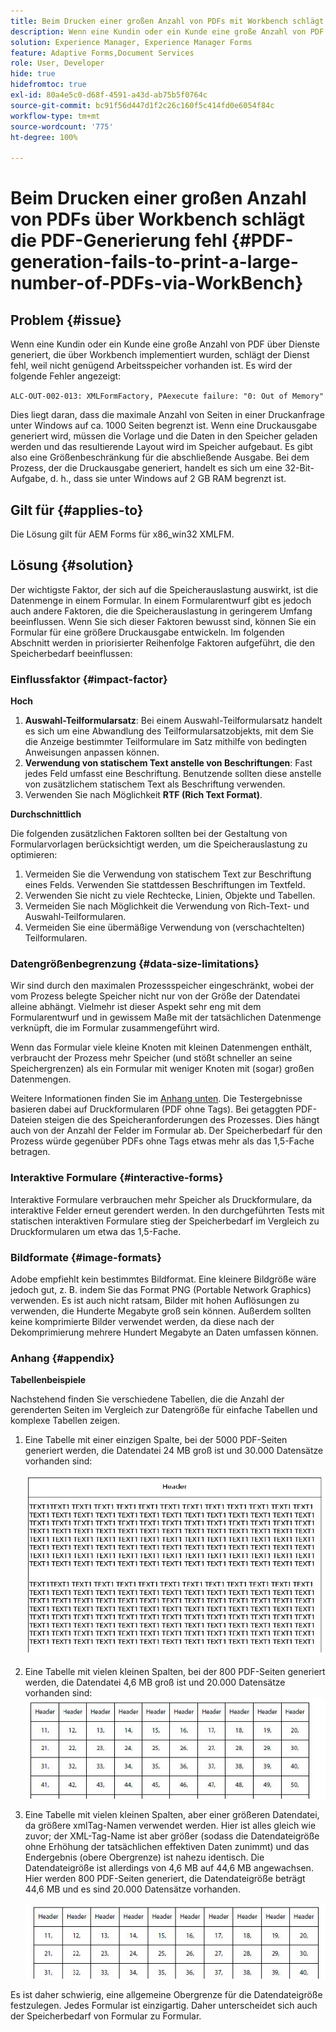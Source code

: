 ```yaml
---
title: Beim Drucken einer großen Anzahl von PDFs mit Workbench schlägt die PDF-Generierung fehl
description: Wenn eine Kundin oder ein Kunde eine große Anzahl von PDF über Dienste generiert, die über Workbench implementiert wurden, schlägt der Druckdienst fehl.
solution: Experience Manager, Experience Manager Forms
feature: Adaptive Forms,Document Services
role: User, Developer
hide: true
hidefromtoc: true
exl-id: 80a4e5c0-d68f-4591-a43d-ab75b5f0764c
source-git-commit: bc91f56d447d1f2c26c160f5c414fd0e6054f84c
workflow-type: tm+mt
source-wordcount: '775'
ht-degree: 100%

---
```


# Beim Drucken einer großen Anzahl von PDFs über Workbench schlägt die PDF-Generierung fehl {#PDF-generation-fails-to-print-a-large-number-of-PDFs-via-WorkBench}

## Problem {#issue}

Wenn eine Kundin oder ein Kunde eine große Anzahl von PDF über Dienste generiert, die über Workbench implementiert wurden, schlägt der Dienst fehl, weil nicht genügend Arbeitsspeicher vorhanden ist. Es wird der folgende Fehler angezeigt:

`ALC-OUT-002-013: XMLFormFactory, PAexecute failure: "0: Out of Memory"`

<!-- Attached is a simplified template (BollatoRiservatiLandscape_table_simple.xdp) that simulates the problem.
Using the Designer, if we associate the template "BollatoRiservatiLandscape_table_semplice.xdp" with the XML file "BollatoRiservati.xml" during the generation of the pdf, the process comes to occupy 1.6 Gb of RAM. On the server side, with the complete template, the pdf generation process breaks down, occupying 2 GB of RAM.-->

Dies liegt daran, dass die maximale Anzahl von Seiten in einer Druckanfrage unter Windows auf ca. 1000 Seiten begrenzt ist. Wenn eine Druckausgabe generiert wird, müssen die Vorlage und die Daten in den Speicher geladen werden und das resultierende Layout wird im Speicher aufgebaut. Es gibt also eine Größenbeschränkung für die abschließende Ausgabe. Bei dem Prozess, der die Druckausgabe generiert, handelt es sich um eine 32-Bit-Aufgabe, d. h., dass sie unter Windows auf 2 GB RAM <!--and 4 GB on UNIX--> begrenzt ist.

## Gilt für {#applies-to}

Die Lösung gilt für AEM Forms <!--JEE Server and AEM Forms on OSGi Server--> für x86_win32 XMLFM.

## Lösung {#solution}

Der wichtigste Faktor, der sich auf die Speicherauslastung auswirkt, ist die Datenmenge in einem Formular. In einem Formularentwurf gibt es jedoch auch andere Faktoren, die die Speicherauslastung in geringerem Umfang beeinflussen. Wenn Sie sich dieser Faktoren bewusst sind, können Sie ein Formular für eine größere Druckausgabe entwickeln. Im folgenden Abschnitt werden in priorisierter Reihenfolge Faktoren aufgeführt, die den Speicherbedarf beeinflussen:

### Einflussfaktor {#impact-factor}

**Hoch**

1. **Auswahl-Teilformularsatz**: Bei einem Auswahl-Teilformularsatz handelt es sich um eine Abwandlung des Teilformularsatzobjekts, mit dem Sie die Anzeige bestimmter Teilformulare im Satz mithilfe von bedingten Anweisungen anpassen können.
1. **Verwendung von statischem Text anstelle von Beschriftungen**: Fast jedes Feld umfasst eine Beschriftung. Benutzende sollten diese anstelle von zusätzlichem statischem Text als Beschriftung verwenden.
1. Verwenden Sie nach Möglichkeit **RTF (Rich Text Format)**.

**Durchschnittlich**

Die folgenden zusätzlichen Faktoren sollten bei der Gestaltung von Formularvorlagen berücksichtigt werden, um die Speicherauslastung zu optimieren:

1. Vermeiden Sie die Verwendung von statischem Text zur Beschriftung eines Felds. Verwenden Sie stattdessen Beschriftungen im Textfeld.
2. Verwenden Sie nicht zu viele Rechtecke, Linien, Objekte und Tabellen.
3. Vermeiden Sie nach Möglichkeit die Verwendung von Rich-Text- und Auswahl-Teilformularen.
4. Vermeiden Sie eine übermäßige Verwendung von (verschachtelten) Teilformularen.

### Datengrößenbegrenzung {#data-size-limitations}

Wir sind durch den maximalen Prozessspeicher eingeschränkt, wobei der vom Prozess belegte Speicher nicht nur von der Größe der Datendatei alleine abhängt. Vielmehr ist dieser Aspekt sehr eng mit dem Formularentwurf und in gewissem Maße mit der tatsächlichen Datenmenge verknüpft, die im Formular zusammengeführt wird.

Wenn das Formular viele kleine Knoten mit kleinen Datenmengen enthält, verbraucht der Prozess mehr Speicher (und stößt schneller an seine Speichergrenzen) als ein Formular mit weniger Knoten mit (sogar) großen Datenmengen.

Weitere Informationen finden Sie im [Anhang unten](#appendix). Die Testergebnisse basieren dabei auf Druckformularen (PDF ohne Tags). Bei getaggten PDF-Dateien steigen die des Speicheranforderungen des Prozesses. Dies hängt auch von der Anzahl der Felder im Formular ab. Der Speicherbedarf für den Prozess würde gegenüber PDFs ohne Tags etwas mehr als das 1,5-Fache betragen.

### Interaktive Formulare {#interactive-forms}

Interaktive Formulare verbrauchen mehr Speicher als Druckformulare, da interaktive Felder erneut gerendert werden. In den durchgeführten Tests mit statischen interaktiven Formulare stieg der Speicherbedarf im Vergleich zu Druckformularen um etwa das 1,5-Fache.

### Bildformate {#image-formats}

Adobe empfiehlt kein bestimmtes Bildformat. Eine kleinere Bildgröße wäre jedoch gut, z. B. indem Sie das Format PNG (Portable Network Graphics) verwenden. Es ist auch nicht ratsam, Bilder mit hohen Auflösungen zu verwenden, die Hunderte Megabyte groß sein können. Außerdem sollten keine komprimierte Bilder verwendet werden, da diese nach der Dekomprimierung mehrere Hundert Megabyte an Daten umfassen können.

### Anhang {#appendix}

**Tabellenbeispiele**

Nachstehend finden Sie verschiedene Tabellen, die die Anzahl der gerenderten Seiten im Vergleich zur Datengröße für einfache Tabellen und komplexe Tabellen zeigen.

1. Eine Tabelle mit einer einzigen Spalte, bei der 5000 PDF-Seiten generiert werden, die Datendatei 24 MB groß ist und 30.000 Datensätze vorhanden sind:

   ![Tabelle mit einer Spalte](/help/forms/using/assets/table_single_column.png)

1. Eine Tabelle mit vielen kleinen Spalten, bei der 800 PDF-Seiten generiert werden, die Datendatei 4,6 MB groß ist und 20.000 Datensätze vorhanden sind:
   ![Tabelle mit vielen kleinen Spalten](/help/forms/using/assets/table_many_small_columns.png)

1. Eine Tabelle mit vielen kleinen Spalten, aber einer größeren Datendatei, da größere xmlTag-Namen verwendet werden.
Hier ist alles gleich wie zuvor; der XML-Tag-Name ist aber größer (sodass die Datendateigröße ohne Erhöhung der tatsächlichen effektiven Daten zunimmt) und das Endergebnis (obere Obergrenze) ist nahezu identisch. Die Datendateigröße ist allerdings von 4,6 MB auf 44,6 MB angewachsen. Hier werden 800 PDF-Seiten generiert, die Datendateigröße beträgt 44,6 MB und es sind 20.000 Datensätze vorhanden.

   ![Tabelle mit größerem XML-Tag-Namen](/help/forms/using/assets/table_bigger_xml_tagname.png)

Es ist daher schwierig, eine allgemeine Obergrenze für die Datendateigröße festzulegen. Jedes Formular ist einzigartig. Daher unterscheidet sich auch der Speicherbedarf von Formular zu Formular.
